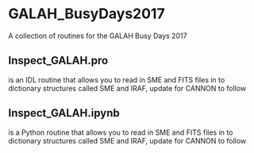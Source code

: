 # GALAH_BusyDays2017
A collection of routines for the GALAH Busy Days 2017

## Inspect_GALAH.pro
is an IDL routine that allows you to read in SME and FITS files in to dictionary structures called SME and IRAF, update for CANNON to follow

## Inspect_GALAH.ipynb
is a Python routine that allows you to read in SME and FITS files in to dictionary structures called SME and IRAF, update for CANNON to follow
